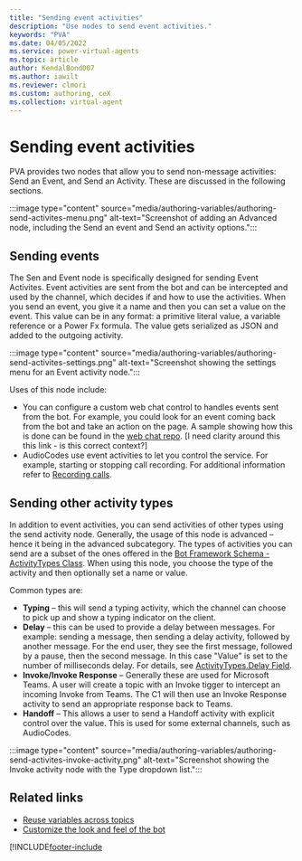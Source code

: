 ```yaml
---
title: "Sending event activities"
description: "Use nodes to send event activities."
keywords: "PVA"
ms.date: 04/05/2022
ms.service: power-virtual-agents
ms.topic: article
author: KendalBond007
ms.author: iawilt
ms.reviewer: clmori
ms.custom: authoring, ceX
ms.collection: virtual-agent
---
```


# Sending event activities

PVA provides two nodes that allow you to send non-message activities: Send an Event, and Send an Activity. These are discussed in the following sections.

:::image type="content" source="media/authoring-variables/authoring-send-activites-menu.png" alt-text="Screenshot of adding an Advanced node, including the Send an event and Send an activity options.":::

## Sending events

The Sen and Event node is specifically designed for sending Event Activites. Event activities are sent from the bot and can be intercepted and used by the channel, which decides if and how to use the activities. When you send an event, you give it a name and then you can set a value on the event. This value can be in any format: a primitive literal value, a variable reference or a Power Fx formula. The value gets serialized as JSON and added to the outgoing activity.

:::image type="content" source="media/authoring-variables/authoring-send-activites-settings.png" alt-text="Screenshot showing the settings menu for an Event activity node.":::

Uses of this node include:

- You can configure a custom web chat control to handles events sent from the bot. For example, you could look for an event coming back from the bot and take an action on the page. A sample showing how this is done can be found in the [web chat repo](BotFramework-WebChat/samples/04.api/c.incoming-activity-event). [I need clarity around this this link - is this correct context?]
- AudioCodes use event activities to let you control the service. For example, starting or stopping call recording. For additional information refer to [Recording calls](https://techdocs.audiocodes.com/voice-ai-connect/Content/VAIG_Combined/call-recording.htm).

## Sending other activity types

In addition to event activities, you can send activities of other types using the send activity node. Generally, the usage of this node is advanced – hence it being in the advanced subcategory. The types of activities you can send are a subset of the ones offered in the [Bot Framework Schema - ActivityTypes Class](https://learn.microsoft.com/dotnet/api/microsoft.bot.schema.activitytypes?view=botbuilder-dotnet-stable). When using this node, you choose the type of the activity and then optionally set a name or value.

Common types are:

- **Typing** – this will send a typing activity, which the channel can choose to pick up and show a typing indicator on the client.
- **Delay** – this can be used to provide a delay between messages. For example: sending a message, then sending a delay activity, followed by another message. For the end user, they see the first message, followed by a pause, then the second message. In this case "Value" is set to the number of milliseconds delay. For details, see [ActivityTypes.Delay Field](https://learn.microsoft.com/dotnet/api/microsoft.bot.schema.activitytypes?view=botbuilder-dotnet-stable).
- **Invoke/Invoke Response** – Generally these are used for Microsoft Teams. A user will create a topic with an Invoke tigger to intercept an incoming Invoke from Teams. The C1 will then use an Invoke Response activity to send an appropriate response back to Teams.
- **Handoff** – This allows a user to send a Handoff activity with explicit control over the value. This is used for some external channels, such as AudioCodes.

:::image type="content" source="media/authoring-variables/authoring-send-activites-invoke-activity.png" alt-text="Screenshot showing the Invoke activity node with the Type dropdown list.":::

## Related links

- [Reuse variables across topics](authoring-variables-bot.md)
- [Customize the look and feel of the bot](customize-default-canvas.md)

[!INCLUDE[footer-include](includes/footer-banner.md)
